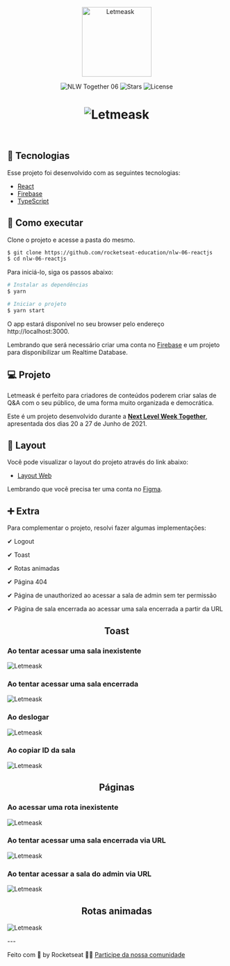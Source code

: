 <p align="center">
  <img alt="Letmeask" src=".github/logo.svg" width="160px">
</p>

<p align="center">
  <img src="https://img.shields.io/static/v1?label=NLW&message=06&color=8257E5&labelColor=000000" alt="NLW Together 06" />
  
  <img src="https://img.shields.io/github/stars/rocketseat-education/nlw-06-reactjs?label=stars&message=MIT&color=8257E5&labelColor=000000" alt="Stars">

  <img  src="https://img.shields.io/static/v1?label=license&message=MIT&color=8257E5&labelColor=000000" alt="License">   
</p>

<h1 align="center">
    <img alt="Letmeask" src=".github/cover.svg" />
</h1>

<br>

## 🧪 Tecnologias

Esse projeto foi desenvolvido com as seguintes tecnologias:

- [React](https://reactjs.org)
- [Firebase](https://firebase.google.com/)
- [TypeScript](https://www.typescriptlang.org/)

## 🚀 Como executar

Clone o projeto e acesse a pasta do mesmo.

```bash
$ git clone https://github.com/rocketseat-education/nlw-06-reactjs
$ cd nlw-06-reactjs
```

Para iniciá-lo, siga os passos abaixo:

```bash
# Instalar as dependências
$ yarn

# Iniciar o projeto
$ yarn start
```

O app estará disponível no seu browser pelo endereço http://localhost:3000.

Lembrando que será necessário criar uma conta no [Firebase](https://firebase.google.com/) e um projeto para disponibilizar um Realtime Database.

## 💻 Projeto

Letmeask é perfeito para criadores de conteúdos poderem criar salas de Q&A com o seu público, de uma forma muito organizada e democrática.

Este é um projeto desenvolvido durante a **[Next Level Week Together](https://nextlevelweek.com/)**, apresentada dos dias 20 a 27 de Junho de 2021.

## 🔖 Layout

Você pode visualizar o layout do projeto através do link abaixo:

- [Layout Web](https://www.figma.com/file/u0BQK8rCf2KgzcukdRRCWh/Letmeask/duplicate)

Lembrando que você precisa ter uma conta no [Figma](http://figma.com/).

## ➕ Extra

Para complementar o projeto, resolvi fazer algumas implementações:

<p>✔ Logout</p>
<p>✔ Toast</p>
<p>✔ Rotas animadas</p>
<p>✔ Página 404</p>
<p>✔ Página de unauthorized ao acessar a sala de admin sem ter permissão</p>
<p>✔ Página de sala encerrada ao acessar uma sala encerrada a partir da URL</p>

<h2 align="center">Toast</h2>
<h3>Ao tentar acessar uma sala inexistente</h3>
<p align=""center>
<img alt="Letmeask" src=".github/gif-sala-nao-encontrada.gif" />
</p>

<h3>Ao tentar acessar uma sala encerrada</h3>
<p align=""center>
<img alt="Letmeask" src=".github/gif-sala-encerrada.gif" />
</p>

<h3>Ao deslogar</h3>
<p align=""center>
<img alt="Letmeask" src=".github/gif-logout.gif" />
</p>

<h3>Ao copiar ID da sala</h3>
<p align=""center>
<img alt="Letmeask" src=".github/gif-copiado.gif" />
</p>

<h2 align="center">Páginas</h2>

<h3>Ao acessar uma rota inexistente</h3>
<p align=""center>
<img alt="Letmeask" src=".github/gif-404.gif" />
</p>

<h3>Ao tentar acessar uma sala encerrada via URL</h3>
<p align=""center>
<img alt="Letmeask" src=".github/gif-404-sala-encerrada.gif" />
</p>

<h3>Ao tentar acessar a sala do admin via URL</h3>
<p align=""center>
<img alt="Letmeask" src=".github/gif-sem-perm.gif" />
</p>

<h2 align="center">Rotas animadas</h2>
<p align=""center>
<img alt="Letmeask" src=".github/gif-rotas-animadas.gif" />
</p>
---

Feito com 💜 by Rocketseat 👋🏻 [Participe da nossa comunidade](https://discord.gg/gKUVrzrPrU)
